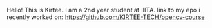 Hello! This is Kirtee. I am a 2nd year student at IIITA. link to my epo i recently worked on: https://github.com/KIRTEE-TECH/opencv-course
